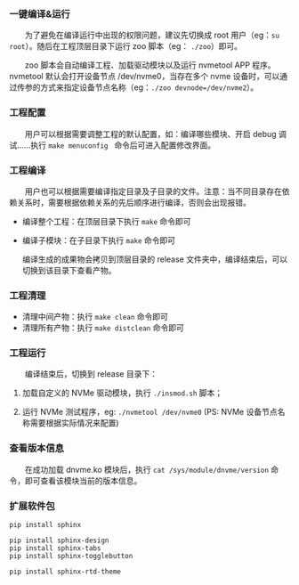 

### 一键编译&运行

&emsp;&emsp;为了避免在编译运行中出现的权限问题，建议先切换成 root 用户（eg：`su root`）。随后在工程顶层目录下运行 zoo 脚本（eg： `./zoo`）即可。

&emsp;&emsp;zoo 脚本会自动编译工程、加载驱动模块以及运行 nvmetool APP 程序。nvmetool 默认会打开设备节点 /dev/nvme0，当存在多个 nvme 设备时，可以通过传参的方式来指定设备节点名称（eg：`./zoo devnode=/dev/nvme2`）。

### 工程配置

&emsp;&emsp;用户可以根据需要调整工程的默认配置，如：编译哪些模块、开启 debug 调试……执行 `make menuconfig ` 命令后可进入配置修改界面。

### 工程编译

&emsp;&emsp;用户也可以根据需要编译指定目录及子目录的文件。注意：当不同目录存在依赖关系时，需要根据依赖关系的先后顺序进行编译，否则会出现报错。

- 编译整个工程：在顶层目录下执行 `make` 命令即可

- 编译子模块：在子目录下执行 `make` 命令即可

	编译生成的成果物会拷贝到顶层目录的 release 文件夹中，编译结束后，可以切换到该目录下查看产物。

### 工程清理

- 清理中间产物：执行 `make clean` 命令即可
- 清理所有产物：执行 `make distclean` 命令即可

### 工程运行

&emsp;&emsp;编译结束后，切换到 release 目录下：

1. 加载自定义的 NVMe 驱动模块，执行 `./insmod.sh` 脚本；

2. 运行 NVMe 测试程序，eg: `./nvmetool /dev/nvme0` (PS: NVMe 设备节点名称需要根据实际情况来配置)

### 查看版本信息

&emsp;&emsp;在成功加载 dnvme.ko 模块后，执行 `cat /sys/module/dnvme/version` 命令，即可查看该模块当前的版本信息。

### 扩展软件包

```
pip install sphinx

pip install sphinx-design
pip install sphinx-tabs
pip install sphinx-togglebutton

pip install sphinx-rtd-theme
```
